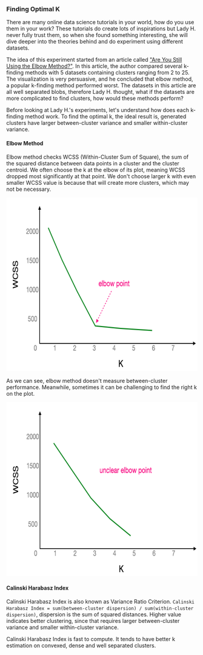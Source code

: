 ### Finding Optimal K

There are many online data science tutorials in your world, how do you use them in your work? These tutorials do create lots of inspirations but Lady H. never fully trust them, so when she found something interesting, she will dive deeper into the theories behind and do experiment using different datasets. 

The idea of this experiment started from an article called ["Are You Still Using the Elbow Method?"][1]. In this article, the author compared several k-finding methods with 5 datasets containing clusters ranging from 2 to 25. The visualization is very persuasive, and he concluded that elbow method, a popular k-finding method performed worst. The datasets in this article are all well separated blobs, therefore Lady H. thought, what if the datasets are more complicated to find clusters, how would these methods perform?

Before looking at Lady H.'s experiments, let's understand how does each k-finding method work. To find the optimal k, the ideal result is, generated clusters have larger between-cluster variance and smaller within-cluster variance.

#### Elbow Method

Elbow method checks WCSS (Within-Cluster Sum of Square), the sum of the squared distance between data points in a cluster and the cluster centroid. We often choose the k at the elbow of its plot, meaning WCSS dropped most significantly at that point. We don't choose larger k with even smaller WCSS value is because that will create more clusters, which may not be necessary. 

<img src="https://github.com/lady-h-world/My_Garden/blob/main/images/Resplendent_Tree_images/plot_has_elbow.png" width="683" height="458" />

As we can see, elbow method doesn't measure between-cluster performance. Meanwhile, sometimes it can be challenging to find the right k on the plot.

<img src="https://github.com/lady-h-world/My_Garden/blob/main/images/Resplendent_Tree_images/plot_no_elbow.png" width="682" height="460" />

#### Calinski Harabasz Index

Calinski Harabasz Index is also known as Variance Ratio Criterion. `Calinski Harabasz Index = sum(between-cluster dispersion) / sum(within-cluster dispersion)`, dispersion is the sum of squared distances. Higher value indicates better clustering, since that requires larger between-cluster variance and smaller within-cluster variance.

Calinski Harabasz Index is fast to compute. It tends to have better k estimation on convexed, dense and well separated clusters.


[1]:https://towardsdatascience.com/are-you-still-using-the-elbow-method-5d271b3063bd
